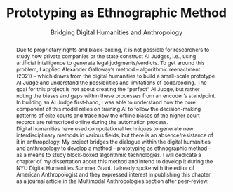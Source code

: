 ---
pid: g2023hoque
done: true
title: Prototyping as Ethnographic Method
subtitle: Bridging Digital Humanities and Anthropology
category: Grad Fellowship Project
tags:
- text-analysis
cohort_year: '2023'
abstract: "Due to proprietary rights and black-boxing, it is not possible for researchers
  to study how private companies or the state construct AI Judges, i.e., using artificial
  intelligence to generate legal judgments/verdicts. To get around this problem, I
  applied Alexander Galloway’s method – algorithmic reenactment (2021) – which draws
  from the digital humanities to build a small-scale prototype AI Judge and understand
  the possibilities and limitations of code/coding. The goal for this project is not
  about creating the “perfect” AI Judge, but rather noting the biases and gaps within
  these processes from an encoder’s standpoint. In building an AI Judge first-hand,
  I was able to understand how the core component of this model relies on training
  AI to follow the decision-making patterns of elite courts and trace how the offline
  biases of the higher court records are reinscribed online during the automation
  process. \n \n Digital humanities have used computational techniques to generate
  new interdisciplinary methods in various fields, but there is an absence/resistance
  of it in anthropology. My project bridges the dialogue within the digital humanities
  and anthropology to develop a method – prototyping as ethnographic method – as a
  means to study block-boxed algorithmic technologies. I will dedicate a chapter of
  my dissertation about this method and intend to develop it during the NYU Digital
  Humanities Summer Grant. I already spoke with the editor of American Anthropologist
  and they expressed interest in publishing this chapter as a journal article in the
  Multimodal Anthropologies section after peer-review."
pis:
- hoque
order: '051'
layout: project
---